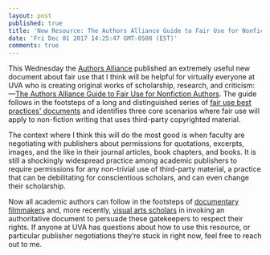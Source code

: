 ```yaml
---
layout: post
published: true
title: 'New Resource: The Authors Alliance Guide to Fair Use for Nonfiction Authors'
date: 'Fri Dec 01 2017 14:25:47 GMT-0500 (EST)'
comments: true
---
```


This Wednesday the [Authors Alliance](http://www.authorsalliance.org) published an extremely useful new document about fair use that I think will be helpful for virtually everyone at UVA who is creating original works of scholarship, research, and criticism:  &#x2014;[The Authors Alliance Guide to Fair Use for Nonfiction Authors](https://www.authorsalliance.org/2017/11/29/announcing-the-authors-alliance-guide-to-fair-use-for-nonfiction-authors/). The guide follows in the footsteps of a long and distinguished series of [fair use best practices' documents](http://cmsimpact.org/codes-of-best-practices/) and identifies three core scenarios where fair use will apply to non-fiction writing that uses third-party copyrighted material.

The context where I think this will do the most good is when faculty are negotiating with publishers about permissions for quotations, excerpts, images, and the like in their journal articles, book chapters, and books. It is still a shockingly widespread practice among academic publishers to require permissions for any non-trivial use of third-party material, a practice that can be debilitating for conscientious scholars, and can even change their scholarship. 

Now all academic authors can follow in the footsteps of [documentary filmmakers](http://cmsimpact.org/code/documentary-filmmakers-statement-of-best-practices-in-fair-use/) and, more recently, [visual arts scholars](http://collegeart.org/programs/caa-fair-use) in invoking an authoritative document to persuade these gatekeepers to respect their rights. If anyone at UVA has questions about how to use this resource, or particular publisher negotiations they’re stuck in right now, feel free to reach out to me.
